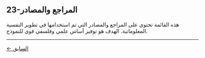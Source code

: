 ## 23-المراجع والمصادر

هذه القائمة تحتوي على المراجع والمصادر التي تم استخدامها في تطوير النفسية المعلوماتية. الهدف هو توفير أساس علمي وفلسفي قوي للنموذج.

---
<div class="navigation-links">
<a href="22_سجل_التغييرات.md" class="nav-link prev-link">← السابق</a>
</div>
